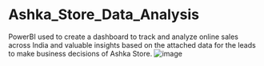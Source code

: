 # Ashka_Store_Data_Analysis
PowerBI used to create a dashboard to track and analyze online sales across India and valuable insights based on the attached data for the leads to make business decisions of Ashka Store.
![image](https://github.com/annuushhqaaa/Ashka_Store_Data_Analysis/assets/116792380/51f9735e-5c58-40ee-87dc-fa5b6220b229)

